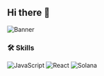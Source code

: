 ## Hi there 👋
![Banner](https://your-image-url.com/banner.png)
### 🛠️ Skills
![JavaScript](https://img.shields.io/badge/-JavaScript-yellow?logo=javascript&logoColor=white)
![React](https://img.shields.io/badge/-React-blue?logo=react&logoColor=white)
![Solana](https://img.shields.io/badge/-Solana-3c3c3d?logo=solana)
<!--
**osmanx8/osmanx8** is a ✨ _special_ ✨ repository because its `README.md` (this file) appears on your GitHub profile.
### 🛠️ Skills
Here are some ideas to get you started:

- 🔭 I’m currently working on ...
- 🌱 I’m currently learning ...
- 👯 I’m looking to collaborate on ...
- 🤔 I’m looking for help with ...
- 💬 Ask me about ...
- 📫 How to reach me: ...
- 😄 Pronouns: ...
- ⚡ Fun fact: ...
-->

